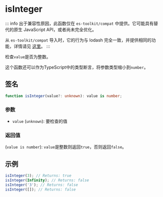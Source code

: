# isInteger

::: info
出于兼容性原因，此函数仅在 `es-toolkit/compat` 中提供。它可能具有替代的原生 JavaScript API，或者尚未完全优化。

从 `es-toolkit/compat` 导入时，它的行为与 lodash 完全一致，并提供相同的功能，详情请见 [这里](../../../compatibility.md)。
:::

检查`value`是否为整数。

这个函数还可以作为TypeScript中的类型断言，将参数类型缩小到`number`。

## 签名

```typescript
function isInteger(value?: unknown): value is number;
```

### 参数

- `value` (`unknown`): 要检查的值

### 返回值

(`value is number`): `value`是整数则返回`true`，否则返回`false`。

## 示例

```typescript
isInteger(3); // Returns: true
isInteger(Infinity); // Returns: false
isInteger('3'); // Returns: false
isInteger([]); // Returns: false
```
